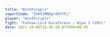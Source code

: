 ```yaml
---
title: "Windfurypls"
reportCode: "3hHY2MRKgrdDkTPj"
player: "Windfurypls"
fight: "Fathom-Lord Karathress - Wipe 1 (99%)"
date: 2021-10-06T18:48:50.877000+00:00
---
```

